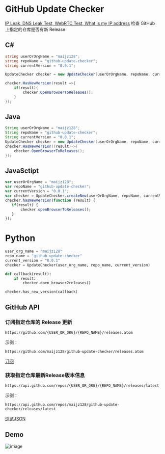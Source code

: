 # GitHub Update Checker
[IP Leak, DNS Leak Test, WebRTC Test, What is my IP address](https://ipleak.org)
检查 GitHub 上指定的仓库是否有新 Release

## C&#35;

```csharp
string userOrOrgName = "maijz128";
string repoName = "github-update-checker";
string currentVersion = "0.0.1";

UpdateChecker checker = new UpdateChecker(userOrOrgName, repoName, currentVersion);

checker.HasNewVersion(result =>{
    if(result){
        checker.OpenBrowserToReleases();
    }
});
```

## Java

```java
String userOrOrgName = "maijz128";
String repoName = "github-update-checker";
String currentVersion = "0.0.1";
UpdateChecker checker = new UpdateChecker(userOrOrgName, repoName, currentVersion);
checker.HasNewVersion((result)->{
    checker.OpenBrowserToReleases();
});
```

## JavaSctipt

```javascript
var userOrOrgName = "maijz128";
var repoName = "github-update-checker";
var currentVersion = "0.0.1";
var checker = UpdateChecker.createNew(userOrOrgName, repoName, currentVersion);
checker.hasNewVersion(function (result) {
   if(result) {
       checker.openBrowserToReleases();
   }
});
```

# Python

```python
user_org_name = "maijz128"
repo_name = "github-update-checker"
current_version = "0.0.1"
checker = UpdateChecker(user_org_name, repo_name, current_version)

def callback(result):
    if result:
        checker.open_browser2releases()

checker.has_new_version(callback)
```


## GitHub API

### 订阅指定仓库的 Release 更新

```
https://github.com/{USER_OR_ORG}/{REPO_NAME}/releases.atom
```

示例：

```
https://github.com/maijz128/github-update-checker/releases.atom
```

[订阅](https://github.com/maijz128/github-update-checker/releases.atom)

### 获取指定仓库最新Release版本信息

```
https://api.github.com/repos/{USER_OR_ORG}/{REPO_NAME}/releases/latest
```
示例：

```
https://api.github.com/repos/maijz128/github-update-checker/releases/latest
```

[浏览JSON](https://api.github.com/repos/maijz128/github-update-checker/releases/latest)

## Demo

![image](https://github.com/maijz128/github-update-checker/raw/master/docs/images/Demo.gif)

